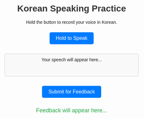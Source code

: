 <!DOCTYPE html>
<html lang="en">
<head>
  <meta charset="UTF-8">
  <meta name="viewport" content="width=device-width, initial-scale=1.0">
  <title>Korean Voice Feedback</title>
  <style>
    body {
      font-family: Arial, sans-serif;
      text-align: center;
      margin: 20px;
    }
    h1 {
      color: #333;
    }
    button {
      background-color: #007bff;
      color: white;
      padding: 10px 20px;
      border: none;
      border-radius: 5px;
      font-size: 16px;
      cursor: pointer;
      margin: 10px;
    }
    button:hover {
      background-color: #0056b3;
    }
    #transcription {
      margin: 20px auto;
      padding: 10px;
      border: 1px solid #ccc;
      border-radius: 5px;
      width: 80%;
      max-width: 600px;
      min-height: 50px;
      background-color: #f9f9f9;
    }
    #feedback {
      margin-top: 20px;
      font-size: 18px;
      color: #28a745;
    }
  </style>
</head>
<body>

  <h1>Korean Speaking Practice</h1>
  <p>Hold the button to record your voice in Korean.</p>
  
  <button id="recordButton">Hold to Speak</button>
  <div id="transcription">Your speech will appear here...</div>
  <button id="sendButton">Submit for Feedback</button>

  <div id="feedback">Feedback will appear here...</div>

  <script>
    const recordButton = document.getElementById('recordButton');
    const transcriptionDiv = document.getElementById('transcription');
    const sendButton = document.getElementById('sendButton');
    const feedbackDiv = document.getElementById('feedback');

    let recognition;
    let isRecording = false;

    // Initialize Speech Recognition
    if ('webkitSpeechRecognition' in window || 'SpeechRecognition' in window) {
      recognition = new (window.webkitSpeechRecognition || window.SpeechRecognition)();
      recognition.lang = 'ko-KR'; // Korean language
      recognition.interimResults = true;

      recognition.onresult = (event) => {
        const transcript = event.results[event.results.length - 1][0].transcript;
        transcriptionDiv.textContent = transcript;
      };

      recognition.onend = () => {
        if (isRecording) {
          recognition.start(); // Restart if still holding the button
        }
      };
    } else {
      transcriptionDiv.textContent = "Speech recognition not supported in this browser.";
    }

    // Start recording on button press
    recordButton.addEventListener('mousedown', () => {
      if (recognition) {
        isRecording = true;
        recognition.start();
        transcriptionDiv.textContent = "Listening...";
      }
    });

    // Stop recording on button release
    recordButton.addEventListener('mouseup', () => {
      isRecording = false;
      if (recognition) recognition.stop();
    });

    // Send transcript to GitHub Actions (Trigger Workflow)
    sendButton.addEventListener('click', async () => {
      const transcript = transcriptionDiv.textContent.trim();
      if (!transcript || transcript === "Listening...") {
        feedbackDiv.textContent = "Please say something first!";
        return;
      }

      feedbackDiv.textContent = "Sending for feedback...";

      try {
        const response = await fetch('[https://api.github.com/repos/CYinthehouse/listener/dispatches](https://us-central1-kortut.cloudfunctions.net/api)', {
          method: 'POST',
          headers: {
            'Accept': 'application/vnd.github.v3+json',
            'Authorization': '' // Replace with a Personal Access Token
          },
          body: JSON.stringify({
            event_type: "api-request", // Event trigger name
            client_payload: { transcript: transcript }
          })
        });

        if (response.ok) {
          feedbackDiv.textContent = "Feedback is being processed. Please check your GitHub Actions logs.";
        } else {
          feedbackDiv.textContent = "Failed to send transcript. Please try again.";
          console.error("Error:", response.statusText);
        }
      } catch (error) {
        feedbackDiv.textContent = "An error occurred. Please try again.";
        console.error("Error:", error);
      }
    });
  </script>
</body>
</html>
